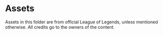 # Assets

Assets in this folder are from official League of Legends, unless mentioned otherwise. All credits go to the owners of the content.
